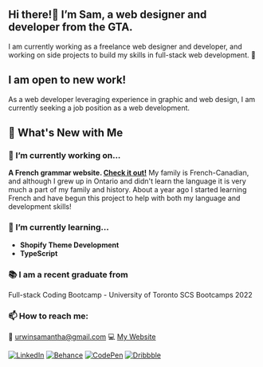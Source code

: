 ## Hi there!👋  I’m Sam, a web designer and developer from the GTA.

I am currently working as a freelance web designer and developer, and working on side projects to build my skills in full-stack web development. 💪

## I am open to new work!

As a web developer leveraging experience in graphic and web design, I am currently seeking a job position as a web development.

## 🌟 What's New with Me

### 🔭 I’m currently working on...
**A French grammar website. [Check it out!](https://cahier-de-francais.herokuapp.com)**
My family is French-Canadian, and although I grew up in Ontario and didn't learn the language it is very much a part of my family and history. About a year ago I started learning French and have begun this project to help with both my language and development skills!

### 🌱 I’m currently learning...
* **Shopify Theme Development**
* **TypeScript**

### 📚 I am a recent graduate from
Full-stack Coding Bootcamp - University of Toronto SCS Bootcamps 2022

### 📫 How to reach me: 
📩 [urwinsamantha@gmail.com](mailto:urwinsamantha@gmail.com)    💻 [My Website](https://smudesigns.com)

[![LinkedIn](https://img.shields.io/badge/LinkedIn-0077B5?style=for-the-badge&logo=linkedin&logoColor=white)](https://linkedin.com/in/samanthaurwin)
[![Behance](https://img.shields.io/badge/-Behance-blue?style=for-the-badge&logo=behance&logoColor=white)](https://behance.net/samanthaurwin)
[![CodePen](https://img.shields.io/badge/Codepen-000000?style=for-the-badge&logo=codepen&logoColor=white)](https://codepen.io/smudesign)
[![Dribbble](https://img.shields.io/badge/Dribbble-EA4C89?style=for-the-badge&logo=dribbble&logoColor=white)](https://dribbble.com/smu-design)
